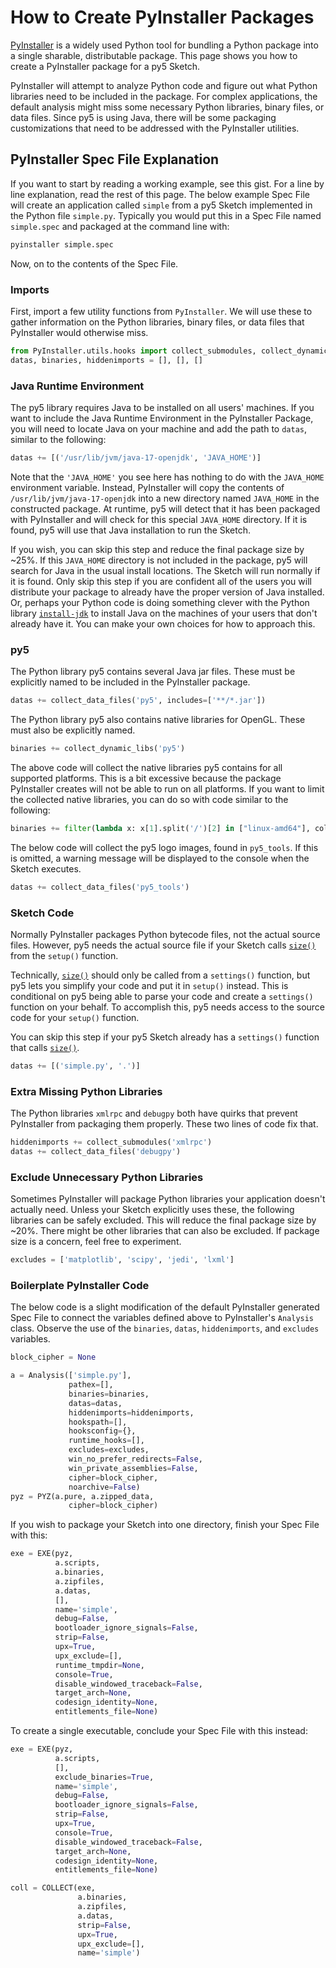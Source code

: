 # How to Create PyInstaller Packages

[PyInstaller](https://pyinstaller.readthedocs.io/en/stable/) is a widely used
Python tool for bundling a Python package into a single sharable, distributable
package. This page shows you how to create a PyInstaller package for a py5
Sketch.

PyInstaller will attempt to analyze Python code and figure out what Python
libraries need to be included in the package. For complex applications, the
default analysis might miss some necessary Python libraries, binary files, or
data files. Since py5 is using Java, there will be some packaging customizations
that need to be addressed with the PyInstaller utilities.

## PyInstaller Spec File Explanation

If you want to start by reading a working example, see this gist. For a line
by line explanation, read the rest of this page. The below example Spec File
will create an application called `simple` from a py5 Sketch implemented in the
Python file `simple.py`. Typically you would put this in a Spec File named
`simple.spec` and packaged at the command line with:

```bash
pyinstaller simple.spec
```

Now, on to the contents of the Spec File.

### Imports

First, import a few utility functions from `PyInstaller`. We will use these to
gather information on the Python libraries, binary files, or data files that
PyInstaller would otherwise miss.

```python
from PyInstaller.utils.hooks import collect_submodules, collect_dynamic_libs, collect_data_files
datas, binaries, hiddenimports = [], [], []
```

### Java Runtime Environment

The py5 library requires Java to be installed on all users' machines. If you
want to include the Java Runtime Environment in the PyInstaller Package, you
will need to locate Java on your machine and add the path to `datas`, similar
to the following:

```python
datas += [('/usr/lib/jvm/java-17-openjdk', 'JAVA_HOME')]
```

Note that the `'JAVA_HOME'` you see here has nothing to do with the `JAVA_HOME`
environment variable. Instead, PyInstaller will copy the contents of
`/usr/lib/jvm/java-17-openjdk` into a new directory named `JAVA_HOME` in the
constructed package. At runtime, py5 will detect that it has been packaged with
PyInstaller and will check for this special `JAVA_HOME` directory. If it is
found, py5 will use that Java installation to run the Sketch.

If you wish, you can skip this step and reduce the final package size by ~25%.
If this `JAVA_HOME` directory is not included in the package, py5 will search
for Java in the usual install locations. The Sketch will run normally if it is
found. Only skip this step if you are confident all of the users you will
distribute your package to already have the proper version of Java installed.
Or, perhaps your Python code is doing something clever with the Python library
[`install-jdk`](https://pypi.org/project/install-jdk/) to install Java on the
machines of your users that don't already have it. You can make your own choices
for how to approach this.

### py5

The Python library py5 contains several Java jar files. These must be explicitly
named to be included in the PyInstaller package.

```python
datas += collect_data_files('py5', includes=['**/*.jar'])
```

The Python library py5 also contains native libraries for OpenGL. These must
also be explicitly named.

```python
binaries += collect_dynamic_libs('py5')
```

The above code will collect the native libraries py5 contains for all supported
platforms. This is a bit excessive because the package PyInstaller creates will
not be able to run on all platforms. If you want to limit the collected native
libraries, you can do so with code similar to the following:

```python
binaries += filter(lambda x: x[1].split('/')[2] in ["linux-amd64"], collect_dynamic_libs('py5'))
```

The below code will collect the py5 logo images, found in `py5_tools`. If this
is omitted, a warning message will be displayed to the console when the Sketch
executes.

```python
datas += collect_data_files('py5_tools')
```

### Sketch Code

Normally PyInstaller packages Python bytecode files, not the actual source files.
However, py5 needs the actual source file if your Sketch calls [`size()`](../reference/sketch_size)
from the `setup()` function.

Technically, [`size()`](../reference/sketch_size) should only be called from a `settings()` function,
but py5 lets you simplify your code and put it in `setup()` instead. This is
conditional on py5 being able to parse your code and create a `settings()`
function on your behalf. To accomplish this, py5 needs access to the source code
for your `setup()` function.

You can skip this step if your py5 Sketch already has a `settings()` function
that calls [`size()`](../reference/sketch_size).

```python
datas += [('simple.py', '.')]
```

### Extra Missing Python Libraries

The Python libraries `xmlrpc` and `debugpy` both have quirks that prevent
PyInstaller from packaging them properly. These two lines of code fix that.

```python
hiddenimports += collect_submodules('xmlrpc')
datas += collect_data_files('debugpy')
```

### Exclude Unnecessary Python Libraries

Sometimes PyInstaller will package Python libraries your application doesn't
actually need. Unless your Sketch explicitly uses these, the following libraries
can be safely excluded. This will reduce the final package size by ~20%. There
might be other libraries that can also be excluded. If package size is a
concern, feel free to experiment.

```python
excludes = ['matplotlib', 'scipy', 'jedi', 'lxml']
```

### Boilerplate PyInstaller Code

The below code is a slight modification of the default PyInstaller generated
Spec File to connect the variables defined above to PyInstaller's `Analysis`
class. Observe the use of the `binaries`, `datas`, `hiddenimports`, and
`excludes` variables.

```python
block_cipher = None

a = Analysis(['simple.py'],
             pathex=[],
             binaries=binaries,
             datas=datas,
             hiddenimports=hiddenimports,
             hookspath=[],
             hooksconfig={},
             runtime_hooks=[],
             excludes=excludes,
             win_no_prefer_redirects=False,
             win_private_assemblies=False,
             cipher=block_cipher,
             noarchive=False)
pyz = PYZ(a.pure, a.zipped_data,
             cipher=block_cipher)
```

If you wish to package your Sketch into one directory, finish your Spec File
with this:

```python
exe = EXE(pyz,
          a.scripts,
          a.binaries,
          a.zipfiles,
          a.datas,
          [],
          name='simple',
          debug=False,
          bootloader_ignore_signals=False,
          strip=False,
          upx=True,
          upx_exclude=[],
          runtime_tmpdir=None,
          console=True,
          disable_windowed_traceback=False,
          target_arch=None,
          codesign_identity=None,
          entitlements_file=None)
```

To create a single executable, conclude your Spec File with this instead:

```python
exe = EXE(pyz,
          a.scripts,
          [],
          exclude_binaries=True,
          name='simple',
          debug=False,
          bootloader_ignore_signals=False,
          strip=False,
          upx=True,
          console=True,
          disable_windowed_traceback=False,
          target_arch=None,
          codesign_identity=None,
          entitlements_file=None)

coll = COLLECT(exe,
               a.binaries,
               a.zipfiles,
               a.datas,
               strip=False,
               upx=True,
               upx_exclude=[],
               name='simple')
```
